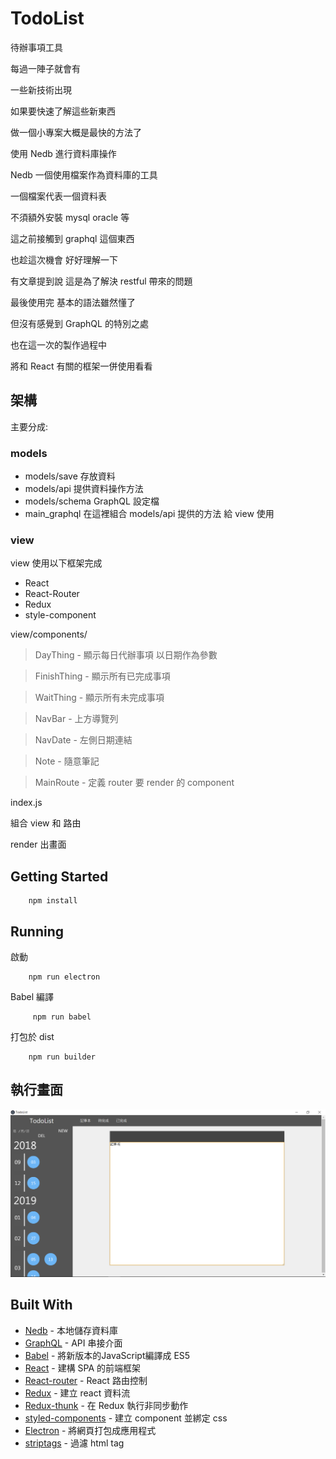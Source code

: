 # TodoList

待辦事項工具

每過一陣子就會有

一些新技術出現

如果要快速了解這些新東西

做一個小專案大概是最快的方法了

使用 Nedb 進行資料庫操作

Nedb 一個使用檔案作為資料庫的工具

一個檔案代表一個資料表

不須額外安裝 mysql oracle 等

這之前接觸到 graphql 這個東西

也趁這次機會 好好理解一下

有文章提到說 這是為了解決 restful 帶來的問題

最後使用完 基本的語法雖然懂了

但沒有感覺到 GraphQL 的特別之處

也在這一次的製作過程中

將和 React 有關的框架一併使用看看

## 架構

主要分成:

### models

* models/save 存放資料
* models/api 提供資料操作方法
* models/schema GraphQL 設定檔
* main_graphql  在這裡組合 models/api 提供的方法 給 view 使用

### view

view 使用以下框架完成

* React
* React-Router
* Redux
* style-component

view/components/
> DayThing - 顯示每日代辦事項 以日期作為參數

> FinishThing - 顯示所有已完成事項

> WaitThing - 顯示所有未完成事項

> NavBar - 上方導覽列

> NavDate - 左側日期連結

> Note - 隨意筆記

> MainRoute - 定義 router 要 render 的 component

index.js 

組合 view 和 路由 

render 出畫面

## Getting Started

        npm install

## Running

啟動
        
        npm run electron

Babel 編譯

         npm run babel

打包於 dist

        npm run builder


## 執行畫面

![執行畫面](https://raw.githubusercontent.com/de-yu/TodoList-electron/master/readmeImg/readme.PNG)

## Built With

* [Nedb](https://github.com/louischatriot/nedb) - 本地儲存資料庫
* [GraphQL](https://graphql.org/) - API 串接介面
* [Babel](https://babeljs.io/) - 將新版本的JavaScript編譯成 ES5
* [React](https://reactjs.org/) - 建構 SPA 的前端框架
* [React-router](https://reacttraining.com/react-router/) - React 路由控制
* [Redux](https://redux.js.org/) - 建立 react 資料流
* [Redux-thunk](https://github.com/reduxjs/redux-thunk) - 在 Redux 執行非同步動作
* [styled-components](https://www.styled-components.com/) - 建立 component 並綁定 css
* [Electron](https://electronjs.org/) - 將網頁打包成應用程式
* [striptags](https://github.com/ericnorris/striptags) - 過濾 html tag
 
